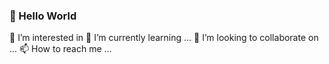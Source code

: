 ### 👋 Hello World
 👀 I’m interested in
 🌱 I’m currently learning ...
 💞️ I’m looking to collaborate on ...
 📫 How to reach me ...


